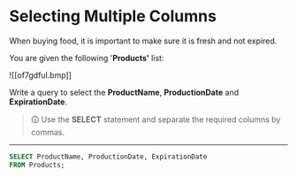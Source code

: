 # Selecting Multiple Columns
When buying food, it is important to make sure it is fresh and not expired.  

You are given the following '**Products'** list:

![[of7gdful.bmp]]

Write a query to select the **ProductName**, **ProductionDate** and **ExpirationDate**.

>🛈 Use the **SELECT** statement and separate the required columns by commas.

---

```sql
SELECT ProductName, ProductionDate, ExpirationDate 
FROM Products;
```